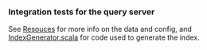 ### Integration tests for the query server

See [Resouces](//ann/src/test/resources/service/query_server/hnsw/README.md) 
for more info on the data and config, and [IndexGenerator.scala](./IndexGenerator.scala)
for code used to generate the index.
